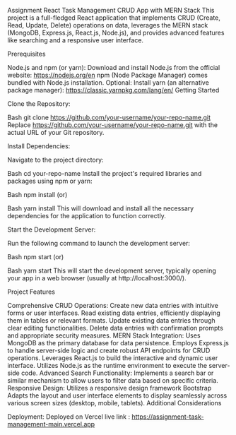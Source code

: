 Assignment React Task Management CRUD App with MERN Stack 
This project is a full-fledged React application that implements CRUD (Create, Read, Update, Delete) operations on data, leverages the MERN stack (MongoDB, Express.js, React.js, Node.js), and provides advanced features like searching and a responsive user interface.

Prerequisites

Node.js and npm (or yarn):
Download and install Node.js from the official website: https://nodejs.org/en
npm (Node Package Manager) comes bundled with Node.js installation.
Optional: Install yarn (an alternative package manager): https://classic.yarnpkg.com/lang/en/
Getting Started

Clone the Repository:

Bash
git clone https://github.com/your-username/your-repo-name.git
 Replace https://github.com/your-username/your-repo-name.git with the actual URL of your Git repository.

Install Dependencies:

Navigate to the project directory:

Bash
cd your-repo-name
 Install the project's required libraries and packages using npm or yarn:

Bash
npm install
 (or)

Bash
yarn install
 This will download and install all the necessary dependencies for the application to function correctly.

Start the Development Server:

Run the following command to launch the development server:

Bash
npm start
 (or)

Bash
yarn start
 This will start the development server, typically opening your app in a web browser (usually at http://localhost:3000/).

Project Features

Comprehensive CRUD Operations:
Create new data entries with intuitive forms or user interfaces.
Read existing data entries, efficiently displaying them in tables or relevant formats.
Update existing data entries through clear editing functionalities.
Delete data entries with confirmation prompts and appropriate security measures.
MERN Stack Integration:
Uses MongoDB as the primary database for data persistence.
Employs Express.js to handle server-side logic and create robust API endpoints for CRUD operations.
Leverages React.js to build the interactive and dynamic user interface.
Utilizes Node.js as the runtime environment to execute the server-side code.
Advanced Search Functionality:
Implements a search bar or similar mechanism to allow users to filter data based on specific criteria.
 Responsive Design:
Utilizes a responsive design framework  Bootstrap 
Adapts the layout and user interface elements to display seamlessly across various screen sizes (desktop, mobile, tablets).
Additional Considerations
 
Deployment:
Deployed on Vercel live link : https://assignment-task-management-main.vercel.app  
 
 
